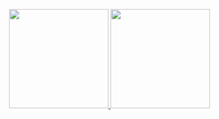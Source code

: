 <div align="center">
  <a href="https://github.com/emitpool">
  <img height="180em" src="https://github-readme-stats.vercel.app/api?username=emitpool&show_icons=true&theme=white&include_all_commits=true&count_private=true"/>
  <img height="180em" src="https://github-readme-stats.vercel.app/api/top-langs/?username=emitpool&layout=compact&langs_count=7&theme=white"/>
</div>

